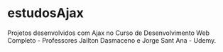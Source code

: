 # estudosAjax

Projetos desenvolvidos com Ajax no Curso de Desenvolvimento Web Completo - Professores Jailton Dasmaceno e Jorge Sant Ana - Udemy.


